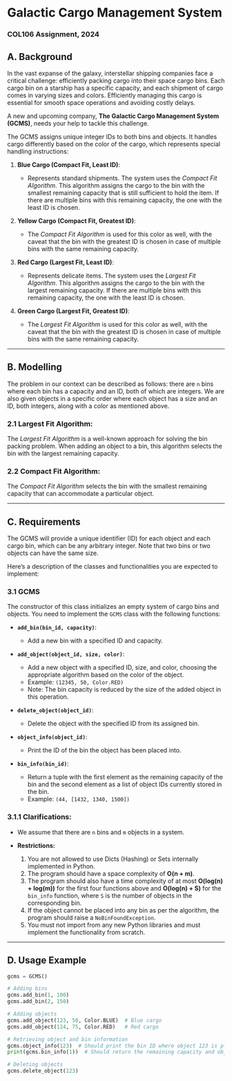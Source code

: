 # Galactic Cargo Management System

### COL106 Assignment, 2024

## A. Background

In the vast expanse of the galaxy, interstellar shipping companies face a critical challenge: efficiently packing cargo into their space cargo bins. Each cargo bin on a starship has a specific capacity, and each shipment of cargo comes in varying sizes and colors. Efficiently managing this cargo is essential for smooth space operations and avoiding costly delays.

A new and upcoming company, **The Galactic Cargo Management System (GCMS)**, needs your help to tackle this challenge.

The GCMS assigns unique integer IDs to both bins and objects. It handles cargo differently based on the color of the cargo, which represents special handling instructions:

1. **Blue Cargo (Compact Fit, Least ID)**: 
   - Represents standard shipments. The system uses the *Compact Fit Algorithm*. This algorithm assigns the cargo to the bin with the smallest remaining capacity that is still sufficient to hold the item. If there are multiple bins with this remaining capacity, the one with the least ID is chosen.

2. **Yellow Cargo (Compact Fit, Greatest ID)**:
   - The *Compact Fit Algorithm* is used for this color as well, with the caveat that the bin with the greatest ID is chosen in case of multiple bins with the same remaining capacity.

3. **Red Cargo (Largest Fit, Least ID)**: 
   - Represents delicate items. The system uses the *Largest Fit Algorithm*. This algorithm assigns the cargo to the bin with the largest remaining capacity. If there are multiple bins with this remaining capacity, the one with the least ID is chosen.

4. **Green Cargo (Largest Fit, Greatest ID)**:
   - The *Largest Fit Algorithm* is used for this color as well, with the caveat that the bin with the greatest ID is chosen in case of multiple bins with the same remaining capacity.

---

## B. Modelling

The problem in our context can be described as follows: there are `n` bins where each bin has a capacity and an ID, both of which are integers. We are also given objects in a specific order where each object has a size and an ID, both integers, along with a color as mentioned above.

### 2.1 Largest Fit Algorithm:
The *Largest Fit Algorithm* is a well-known approach for solving the bin packing problem. When adding an object to a bin, this algorithm selects the bin with the largest remaining capacity.

### 2.2 Compact Fit Algorithm:
The *Compact Fit Algorithm* selects the bin with the smallest remaining capacity that can accommodate a particular object.

---

## C. Requirements

The GCMS will provide a unique identifier (ID) for each object and each cargo bin, which can be any arbitrary integer. Note that two bins or two objects can have the same size.

Here’s a description of the classes and functionalities you are expected to implement:

### 3.1 GCMS

The constructor of this class initializes an empty system of cargo bins and objects. You need to implement the `GCMS` class with the following functions:

- **`add_bin(bin_id, capacity)`**: 
  - Add a new bin with a specified ID and capacity.

- **`add_object(object_id, size, color)`**: 
  - Add a new object with a specified ID, size, and color, choosing the appropriate algorithm based on the color of the object. 
  - Example: `(12345, 50, Color.RED)`
  - Note: The bin capacity is reduced by the size of the added object in this operation.

- **`delete_object(object_id)`**: 
  - Delete the object with the specified ID from its assigned bin.

- **`object_info(object_id)`**: 
  - Print the ID of the bin the object has been placed into.

- **`bin_info(bin_id)`**: 
  - Return a tuple with the first element as the remaining capacity of the bin and the second element as a list of object IDs currently stored in the bin.
  - Example: `(44, [1432, 1340, 1500])`

### 3.1.1 Clarifications:
- We assume that there are `n` bins and `m` objects in a system.
  
- **Restrictions:**
  1. You are not allowed to use Dicts (Hashing) or Sets internally implemented in Python.
  2. The program should have a space complexity of **O(n + m)**.
  3. The program should also have a time complexity of at most **O(log(n) + log(m))** for the first four functions above and **O(log(n) + S)** for the `bin_info` function, where `S` is the number of objects in the corresponding bin.
  4. If the object cannot be placed into any bin as per the algorithm, the program should raise a `NoBinFoundException`.
  5. You must not import from any new Python libraries and must implement the functionality from scratch.

---

## D. Usage Example

```python
gcms = GCMS()

# Adding bins
gcms.add_bin(1, 100)
gcms.add_bin(2, 150)

# Adding objects
gcms.add_object(123, 50, Color.BLUE)  # Blue cargo
gcms.add_object(124, 75, Color.RED)   # Red cargo

# Retrieving object and bin information
gcms.object_info(123)  # Should print the bin ID where object 123 is placed.
print(gcms.bin_info(1))  # Should return the remaining capacity and objects in bin 1.

# Deleting objects
gcms.delete_object(123)
